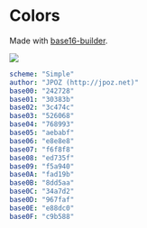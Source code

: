 # Colors

Made with [base16-builder](https://github.com/chriskempson/base16-builder).

![](https://simple-monosnap.s3.amazonaws.com/taco/Untitled_2_2015-08-17_09-45-41.png)

```yaml
scheme: "Simple"
author: "JPOZ (http://jpoz.net)"
base00: "242728"
base01: "30383b"
base02: "3c474c"
base03: "526068"
base04: "768993"
base05: "aebabf"
base06: "e8e8e8"
base07: "f6f8f8"
base08: "ed735f"
base09: "f5a940"
base0A: "fad19b"
base0B: "8dd5aa"
base0C: "34a7d2"
base0D: "967faf"
base0E: "e88dc0"
base0F: "c9b588"
```
